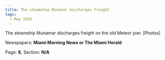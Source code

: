 ```yaml
---  
title: The steamship Munamar discharges freight  
tags:  
  - May 1926  
---  
```

  
The steamship Munamar discharges freight on the old Meteor pier. [Photos]  
  
Newspapers: **Miami Morning News or The Miami Herald**  
  
Page: **8**, Section: **N/A** 
